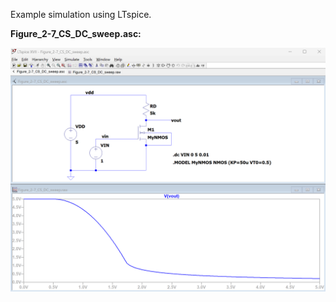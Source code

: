 Example simulation using LTspice.

**Figure_2-7_CS_DC_sweep.asc:**  

<img src="Figure_2-7_CS_DC_sweep.png" width="600" />
